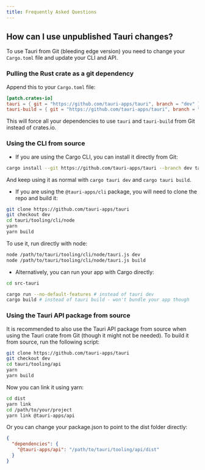 ```yaml
---
title: Frequently Asked Questions
---
```


## How can I use unpublished Tauri changes?

To use Tauri from Git (bleeding edge version) you need to change your `Cargo.toml` file and update your CLI and API.

### Pulling the Rust crate as a git dependency

Append this to your `Cargo.toml` file:

```toml
[patch.crates-io]
tauri = { git = "https://github.com/tauri-apps/tauri", branch = "dev" }
tauri-build = { git = "https://github.com/tauri-apps/tauri", branch = "dev" }
```

This will force all your dependencies to use `tauri` and `tauri-build` from Git instead of crates.io.

### Using the CLI from source

- If you are using the Cargo CLI, you can install it directly from Git:

```sh
cargo install --git https://github.com/tauri-apps/tauri --branch dev tauri-cli
```

And keep using it as normal with `cargo tauri dev` and `cargo tauri build`.

- If you are using the `@tauri-apps/cli` package, you will need to clone the repo and build it:

```sh
git clone https://github.com/tauri-apps/tauri
git checkout dev
cd tauri/tooling/cli/node
yarn
yarn build
```

To use it, run directly with node:

```sh
node /path/to/tauri/tooling/cli/node/tauri.js dev
node /path/to/tauri/tooling/cli/node/tauri.js build
```

- Alternatively, you can run your app with Cargo directly:

```sh
cd src-tauri

cargo run --no-default-features # instead of tauri dev
cargo build # instead of tauri build - won't bundle your app though
```

### Using the Tauri API package from source

It is recommended to also use the Tauri API package from source when using the Tauri crate from Git (though it might not be needed).
To build it from source, run the following script:

```sh
git clone https://github.com/tauri-apps/tauri
git checkout dev
cd tauri/tooling/api
yarn
yarn build
```

Now you can link it using yarn:

```sh
cd dist
yarn link
cd /path/to/your/project
yarn link @tauri-apps/api
```

Or you can change your package.json to point to the dist folder directly:

```json
{
  "dependencies": {
    "@tauri-apps/api": "/path/to/tauri/tooling/api/dist"
  }
}
```
